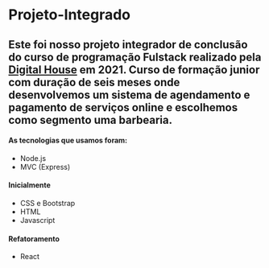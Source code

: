 # Projeto-Integrado

## Este foi nosso projeto integrador de conclusão do curso de programação Fulstack realizado pela [Digital House](https://www.digitalhouse.com/br/) em 2021. Curso de formação junior com duração de seis meses onde desenvolvemos um sistema de agendamento e pagamento de serviços online e escolhemos como segmento uma barbearia. 


#### As tecnologias que usamos foram: 

* Node.js 
* MVC (Express) 

#### Inicialmente 
* CSS e Bootstrap 
* HTML 
* Javascript 

#### Refatoramento

* React



